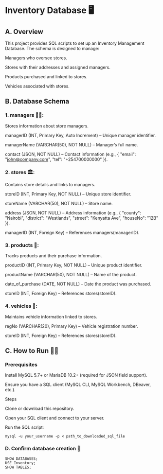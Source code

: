 #	Inventory Database 🖥️
## A. Overview

This project provides SQL scripts to set up an Inventory Management Database.
The schema is designed to manage:

Managers who oversee stores.

Stores with their addresses and assigned managers.

Products purchased and linked to stores.

Vehicles associated with stores.

## B. Database Schema
### 1. managers 🤵‍♂️:

Stores information about store managers.

managerID (INT, Primary Key, Auto Increment) – Unique manager identifier.

managerName (VARCHAR(50), NOT NULL) – Manager’s full name.

contact (JSON, NOT NULL) – Contact information (e.g., { "email": "john@company.com", "tel": "+254700000000" }).

### 2. stores 🏛️:

Contains store details and links to managers.

storeID (INT, Primary Key, NOT NULL) – Unique store identifier.

storeName (VARCHAR(50), NOT NULL) – Store name.

address (JSON, NOT NULL) – Address information (e.g., { "county": "Nairobi", "district": "Westlands", "street": "Kenyatta Ave", "houseNo": "12B" }).

managerID (INT, Foreign Key) – References managers(managerID).

### 3. products 🛒:

Tracks products and their purchase information.

productID (INT, Primary Key, NOT NULL) – Unique product identifier.

productName (VARCHAR(50), NOT NULL) – Name of the product.

date_of_purchase (DATE, NOT NULL) – Date the product was purchased.

storeID (INT, Foreign Key) – References stores(storeID).

### 4. vehicles 🚚:

Maintains vehicle information linked to stores.

regNo (VARCHAR(20), Primary Key) – Vehicle registration number.

storeID (INT, Foreign Key) – References stores(storeID).

## C. How to Run 🧑‍💻
### Prerequisites

Install MySQL 5.7+ or MariaDB 10.2+ (required for JSON field support).

Ensure you have a SQL client (MySQL CLI, MySQL Workbench, DBeaver, etc.).

Steps

Clone or download this repository.

Open your SQL client and connect to your server.

Run the SQL script:

``` mysql -u your_username -p < path_to_downloaded_sql_file ```


### D. Confirm database creation 🚀
```
SHOW DATABASES;
USE Inventory;
SHOW TABLES;
```
